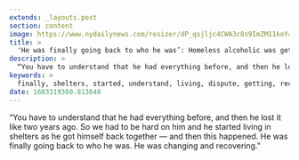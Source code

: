 ```yaml
--- 
extends: _layouts.post 
section: content 
image: https://www.nydailynews.com/resizer/dP_qsjljc4CWA3c8s9ImZM11koY=/1200x0/top/cloudfront-us-east-1.images.arcpublishing.com/tronc/Y3ENNRL7WBH5HPVLZ3YCHUCCJA.jpg 
title: > 
  'He was finally going back to who he was’: Homeless alcoholic was getting his life back together before he was killed by stray bullet from Brooklyn road rage dispute 
description: > 
  “You have to understand that he had everything before, and then he lost it like two years ago.So we had to be hard on him and he started living in shelters as he got himself back together — and then this happened.He was finally going back to who he was.He was changing and recovering." 
keywords: > 
  finally, shelters, started, understand, living, dispute, getting, recovering, happened, going, stray, road, lost, hard, life, homeless, rage, killed 
date: 1603319360.813648 
--- 
```

<div><p class=""> &#8220;You have to understand that he had everything before, and then he lost it like two years ago. So we had to be hard on him and he started living in shelters as he got himself back together &#8212; and then this happened. He was finally going back to who he was. He was changing and recovering."</p> </div>